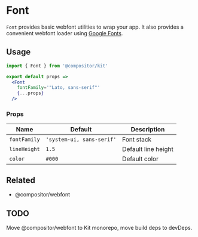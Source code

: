 # Font

`Font` provides basic webfont utilities to wrap your app.
It also provides a convenient webfont loader using [Google Fonts](https://fonts.google.com/).

## Usage

```jsx
import { Font } from '@compositor/kit'

export default props =>
  <Font
    fontFamily='"Lato, sans-serif"'
    {...props}
  />
```

### Props

Name | Default | Description
---- | ------- | -----------
`fontFamily` | `'system-ui, sans-serif'` | Font stack
`lineHeight` | `1.5` | Default line height
`color` | `#000` | Default color

## Related

- @compositor/webfont

## TODO

Move @compositor/webfont to Kit monorepo, move build deps to devDeps.
